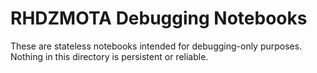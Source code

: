 # RHDZMOTA Debugging Notebooks

These are stateless notebooks intended for debugging-only purposes. Nothing in this directory is persistent or reliable.

